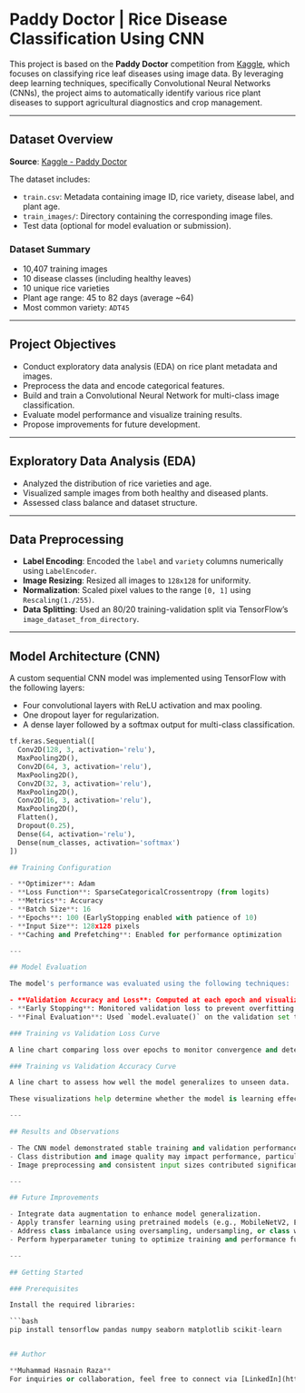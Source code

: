 # Paddy Doctor | Rice Disease Classification Using CNN

This project is based on the **Paddy Doctor** competition from [Kaggle](https://www.kaggle.com/competitions/paddy-disease-classification), which focuses on classifying rice leaf diseases using image data. By leveraging deep learning techniques, specifically Convolutional Neural Networks (CNNs), the project aims to automatically identify various rice plant diseases to support agricultural diagnostics and crop management.

---

## Dataset Overview

**Source**: [Kaggle - Paddy Doctor](https://www.kaggle.com/competitions/paddy-disease-classification)

The dataset includes:
- `train.csv`: Metadata containing image ID, rice variety, disease label, and plant age.
- `train_images/`: Directory containing the corresponding image files.
- Test data (optional for model evaluation or submission).

### Dataset Summary
- 10,407 training images
- 10 disease classes (including healthy leaves)
- 10 unique rice varieties
- Plant age range: 45 to 82 days (average ~64)
- Most common variety: `ADT45`

---

## Project Objectives

- Conduct exploratory data analysis (EDA) on rice plant metadata and images.
- Preprocess the data and encode categorical features.
- Build and train a Convolutional Neural Network for multi-class image classification.
- Evaluate model performance and visualize training results.
- Propose improvements for future development.

---

## Exploratory Data Analysis (EDA)

- Analyzed the distribution of rice varieties and age.
- Visualized sample images from both healthy and diseased plants.
- Assessed class balance and dataset structure.

---

## Data Preprocessing

- **Label Encoding**: Encoded the `label` and `variety` columns numerically using `LabelEncoder`.
- **Image Resizing**: Resized all images to `128x128` for uniformity.
- **Normalization**: Scaled pixel values to the range `[0, 1]` using `Rescaling(1./255)`.
- **Data Splitting**: Used an 80/20 training-validation split via TensorFlow’s `image_dataset_from_directory`.

---

## Model Architecture (CNN)

A custom sequential CNN model was implemented using TensorFlow with the following layers:

- Four convolutional layers with ReLU activation and max pooling.
- One dropout layer for regularization.
- A dense layer followed by a softmax output for multi-class classification.

```python
tf.keras.Sequential([
  Conv2D(128, 3, activation='relu'),
  MaxPooling2D(),
  Conv2D(64, 3, activation='relu'),
  MaxPooling2D(),
  Conv2D(32, 3, activation='relu'),
  MaxPooling2D(),
  Conv2D(16, 3, activation='relu'),
  MaxPooling2D(),
  Flatten(),
  Dropout(0.25),
  Dense(64, activation='relu'),
  Dense(num_classes, activation='softmax')
])

## Training Configuration

- **Optimizer**: Adam  
- **Loss Function**: SparseCategoricalCrossentropy (from logits)  
- **Metrics**: Accuracy  
- **Batch Size**: 16  
- **Epochs**: 100 (EarlyStopping enabled with patience of 10)  
- **Input Size**: 128x128 pixels  
- **Caching and Prefetching**: Enabled for performance optimization  

---

## Model Evaluation

The model's performance was evaluated using the following techniques:

- **Validation Accuracy and Loss**: Computed at each epoch and visualized.  
- **Early Stopping**: Monitored validation loss to prevent overfitting.  
- **Final Evaluation**: Used `model.evaluate()` on the validation set to compute overall accuracy and loss.

### Training vs Validation Loss Curve

A line chart comparing loss over epochs to monitor convergence and detect overfitting.

### Training vs Validation Accuracy Curve

A line chart to assess how well the model generalizes to unseen data.

These visualizations help determine whether the model is learning effectively and highlight opportunities for further tuning.

---

## Results and Observations

- The CNN model demonstrated stable training and validation performance due to regularization and early stopping.  
- Class distribution and image quality may impact performance, particularly for underrepresented classes.  
- Image preprocessing and consistent input sizes contributed significantly to model convergence and accuracy.

---

## Future Improvements

- Integrate data augmentation to enhance model generalization.  
- Apply transfer learning using pretrained models (e.g., MobileNetV2, EfficientNet).  
- Address class imbalance using oversampling, undersampling, or class weighting.  
- Perform hyperparameter tuning to optimize training and performance further.

---

## Getting Started

### Prerequisites

Install the required libraries:

```bash
pip install tensorflow pandas numpy seaborn matplotlib scikit-learn


## Author

**Muhammad Hasnain Raza**  
For inquiries or collaboration, feel free to connect via [LinkedIn](https://www.linkedin.com/in/muhammad-hasnain-mhr/)

